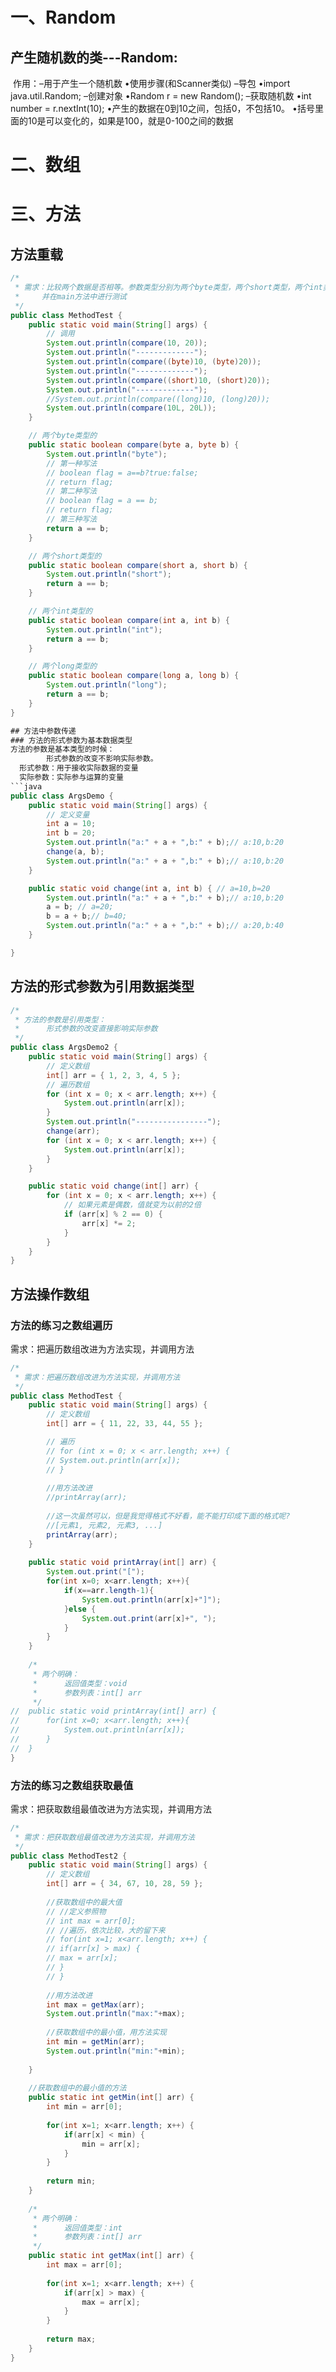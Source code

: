 # 一、Random
## 产生随机数的类---Random:
 作用：–用于产生一个随机数
•使用步骤(和Scanner类似)
–导包
•import java.util.Random;
–创建对象
•Random r = new Random();
–获取随机数
•int number = r.nextInt(10);
•产生的数据在0到10之间，包括0，不包括10。
•括号里面的10是可以变化的，如果是100，就是0-100之间的数据
























# 二、数组









# 三、方法
##   方法重载
```java  //方法重载练习之比较数据是否相等
/*
 * 需求：比较两个数据是否相等。参数类型分别为两个byte类型，两个short类型，两个int类型，两个long类型，
 *     并在main方法中进行测试
 */
public class MethodTest {
	public static void main(String[] args) {
		// 调用
		System.out.println(compare(10, 20));
		System.out.println("-------------");
		System.out.println(compare((byte)10, (byte)20));
		System.out.println("-------------");
		System.out.println(compare((short)10, (short)20));
		System.out.println("-------------");
		//System.out.println(compare((long)10, (long)20));
		System.out.println(compare(10L, 20L));
	}

	// 两个byte类型的
	public static boolean compare(byte a, byte b) {
		System.out.println("byte");
		// 第一种写法
		// boolean flag = a==b?true:false;
		// return flag;
		// 第二种写法
		// boolean flag = a == b;
		// return flag;
		// 第三种写法
		return a == b;
	}

	// 两个short类型的
	public static boolean compare(short a, short b) {
		System.out.println("short");
		return a == b;
	}

	// 两个int类型的
	public static boolean compare(int a, int b) {
		System.out.println("int");
		return a == b;
	}

	// 两个long类型的
	public static boolean compare(long a, long b) {
		System.out.println("long");
		return a == b;
	}
}

## 方法中参数传递
### 方法的形式参数为基本数据类型
方法的参数是基本类型的时候：
  		形式参数的改变不影响实际参数。
  形式参数：用于接收实际数据的变量
  实际参数：实际参与运算的变量
```java
public class ArgsDemo {
	public static void main(String[] args) {
		// 定义变量
		int a = 10;
		int b = 20;
		System.out.println("a:" + a + ",b:" + b);// a:10,b:20
		change(a, b);
		System.out.println("a:" + a + ",b:" + b);// a:10,b:20
	}

	public static void change(int a, int b) { // a=10,b=20
		System.out.println("a:" + a + ",b:" + b);// a:10,b:20
		a = b; // a=20;
		b = a + b;// b=40;
		System.out.println("a:" + a + ",b:" + b);// a:20,b:40
	}

}
```
## 方法的形式参数为引用数据类型
```java
/*
 * 方法的参数是引用类型：
 * 		形式参数的改变直接影响实际参数
 */
public class ArgsDemo2 {
	public static void main(String[] args) {
		// 定义数组
		int[] arr = { 1, 2, 3, 4, 5 };
		// 遍历数组
		for (int x = 0; x < arr.length; x++) {
			System.out.println(arr[x]);
		}
		System.out.println("----------------");
		change(arr);
		for (int x = 0; x < arr.length; x++) {
			System.out.println(arr[x]);
		}
	}

	public static void change(int[] arr) {
		for (int x = 0; x < arr.length; x++) {
			// 如果元素是偶数，值就变为以前的2倍
			if (arr[x] % 2 == 0) {
				arr[x] *= 2;
			}
		}
	}
}
```

## 方法操作数组
### 方法的练习之数组遍历
需求：把遍历数组改进为方法实现，并调用方法
```java
/*
 * 需求：把遍历数组改进为方法实现，并调用方法
 */
public class MethodTest {
	public static void main(String[] args) {
		// 定义数组
		int[] arr = { 11, 22, 33, 44, 55 };

		// 遍历
		// for (int x = 0; x < arr.length; x++) {
		// System.out.println(arr[x]);
		// }
		
		//用方法改进
		//printArray(arr);
		
		//这一次虽然可以，但是我觉得格式不好看，能不能打印成下面的格式呢?
		//[元素1, 元素2, 元素3, ...]
		printArray(arr);
	}
	
	public static void printArray(int[] arr) {
		System.out.print("[");
		for(int x=0; x<arr.length; x++){
			if(x==arr.length-1){
				System.out.println(arr[x]+"]");
			}else {
				System.out.print(arr[x]+", ");
			}
		}
	}
	
	/*
	 * 两个明确：
	 * 		返回值类型：void
	 * 		参数列表：int[] arr
	 */
//	public static void printArray(int[] arr) {
//		for(int x=0; x<arr.length; x++){
//			System.out.println(arr[x]);
//		}
//	}
}
```
### 方法的练习之数组获取最值
需求：把获取数组最值改进为方法实现，并调用方法
```java
/*
 * 需求：把获取数组最值改进为方法实现，并调用方法
 */
public class MethodTest2 {
	public static void main(String[] args) {
		// 定义数组
		int[] arr = { 34, 67, 10, 28, 59 };
		
		//获取数组中的最大值
		// //定义参照物
		// int max = arr[0];
		// //遍历，依次比较，大的留下来
		// for(int x=1; x<arr.length; x++) {
		// if(arr[x] > max) {
		// max = arr[x];
		// }
		// }
		
		//用方法改进
		int max = getMax(arr);
		System.out.println("max:"+max);
		
		//获取数组中的最小值，用方法实现
		int min = getMin(arr);
		System.out.println("min:"+min);
		
	}
	
	//获取数组中的最小值的方法
	public static int getMin(int[] arr) {
		int min = arr[0];
		
		for(int x=1; x<arr.length; x++) {
			if(arr[x] < min) {
				min = arr[x];
			}
		}
		
		return min;
	}
	
	/*
	 * 两个明确：
	 * 		返回值类型：int
	 * 		参数列表：int[] arr
	 */
	public static int getMax(int[] arr) {
		int max = arr[0];
		
		for(int x=1; x<arr.length; x++) {
			if(arr[x] > max) {
				max = arr[x];
			}
		}
		
		return max;
	}
}
```




